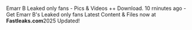#
Emarr B Leaked only fans - Pics & Videos ++ Download. 10 rninutes ago - Get Emarr B's Leaked only fans Latest Content & FiIes now at **Fastleaks.com**2025 Updated!
